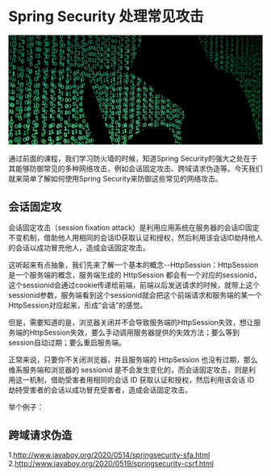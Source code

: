 # Spring Security 处理常见攻击

![network-attack](../../images/spring-security/network-attack.jpeg)

通过前面的课程，我们学习防火墙的时候，知道Spring Security的强大之处在于其能够防御常见的多种网络攻击，例如会话固定攻击、跨域请求伪造等。今天我们就来简单了解如何使用Spring Security来防御这些常见的网络攻击。

## 会话固定攻

会话固定攻击（session fixation attack）是利用应用系统在服务器的会话ID固定不变机制，借助他人用相同的会话ID获取认证和授权，然后利用该会话ID劫持他人的会话以成功冒充他人，造成会话固定攻击。

这听起来有点抽象，我们先来了解一个基本的概念--HttpSession：HttpSession 是一个服务端的概念，服务端生成的 HttpSession 都会有一个对应的sessionid，这个sessionid会通过cookie传递给前端，前端以后发送请求的时候，就带上这个 sessionid参数，服务端看到这个sessionid就会把这个前端请求和服务端的某一个HttpSession对应起来，形成“会话”的感觉。

但是，需要知道的是，浏览器关闭并不会导致服务端的HttpSession失效，想让服务端的HttpSession失效，要么手动调用服务器提供的失效方法；要么等到session自动过期；要么重启服务端。

正常来说，只要你不关闭浏览器，并且服务端的 HttpSession 也没有过期，那么维系服务端和浏览器的 sessionid 是不会发生变化的，而会话固定攻击，则是利用这一机制，借助受害者用相同的会话 ID 获取认证和授权，然后利用该会话 ID 劫持受害者的会话以成功冒充受害者，造成会话固定攻击。

举个例子：



## 跨域请求伪造

1.http://www.javaboy.org/2020/0514/springsecurity-sfa.html
2.http://www.javaboy.org/2020/0519/springsecurity-csrf.html